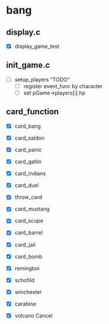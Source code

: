 # bang

## display.c
- [x] display_game_test

## init_game.c
- [ ] setup_players "TODO"
    - [ ] register event_func by character 
    - [ ] set pGame->players[i].hp

## card_function
- [x] card_bang
- [x] card_saldon
- [x] card_panic

- [x] card_gatlin
- [x] card_indians
- [x] card_duel
- [x] throw_card

- [x] card_mustang
- [x] card_scope
- [x] card_barrel
- [x] card_jail
- [x] card_bomb

- [x] remington
- [x] schofild
- [x] winchester
- [x] carabine
- [x] volcano
Cancel

